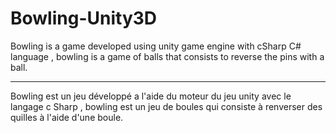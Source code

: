 Bowling-Unity3D
===============

Bowling is a game developed using unity game engine with  cSharp C# language , bowling is a game of balls that consists  to reverse the pins with a ball.

----------------------------------------------------------------------------

Bowling est un jeu développé a l'aide du moteur du jeu unity avec le langage c Sharp , bowling est un jeu de boules qui consiste à renverser des quilles à l'aide d'une boule.
